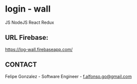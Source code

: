 # login - wall
JS NodeJS React Redux


## URL Firebase:
https://log-wall.firebaseapp.com/

## 

## CONTACT

Felipe Gonzalez - Software Engineer - f.alfonso.go@gmail.com 

